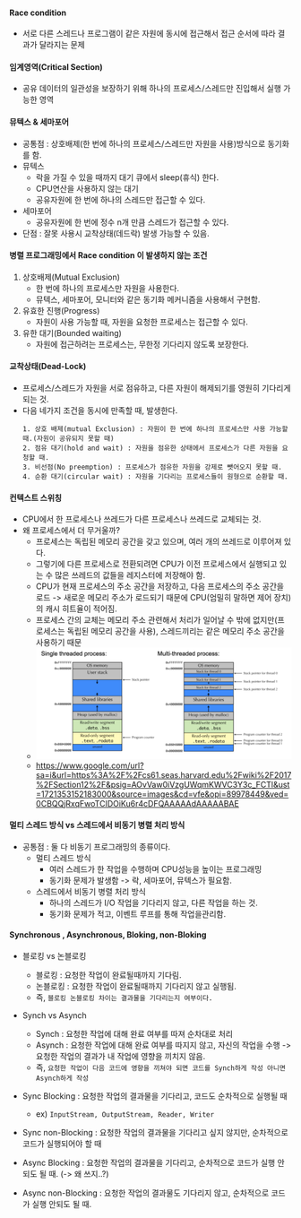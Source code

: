 #### Race condition
* 서로 다른 스레드나 프로그램이 같은 자원에 동시에 접근해서 접근 순서에 따라 결과가 달라지는 문제

#### 임계영역(Critical Section)
* 공유 데이터의 일관성을 보장하기 위해 하나의 프로세스/스레드만 진입해서 실행 가능한 영역

#### 뮤텍스 & 세마포어
* 공통점 : 상호배제(한 번에 하나의 프로세스/스레드만 자원을 사용)방식으로 동기화를 함.
* 뮤텍스
  * 락을 가질 수 있을 때까지 대기 큐에서 sleep(휴식) 한다.
  * CPU연산을 사용하지 않는 대기
  * 공유자원에 한 번에 하나의 스레드만 접근할 수 있다.
* 세마포어
  * 공유자원에 한 번에 정수 n개 만큼 스레드가 접근할 수 있다.
* 단점 : 잘못 사용시 교착상태(데드락) 발생 가능할 수 있음.

#### 병렬 프로그래밍에서 Race condition 이 발생하지 않는 조건
1. 상호배제(Mutual Exclusion)
   * 한 번에 하나의 프로세스만 자원을 사용한다.
   * 뮤텍스, 세마포어, 모니터와 같은 동기화 메커니즘을 사용해서 구현함.
2. 유효한 진행(Progress)
   * 자원이 사용 가능할 때, 자원을 요청한 프로세스는 접근할 수 있다.
3. 유한 대기(Bounded waiting)
   * 자원에 접근하려는 프로세스는, 무한정 기다리지 않도록 보장한다.

#### 교착상태(Dead-Lock)
* 프로세스/스레드가 자원을 서로 점유하고, 다른 자원이 해제되기를 영원히 기다리게 되는 것.
* 다음 네가지 조건을 동시에 만족할 때, 발생한다.
  ```angular2html
  1. 상호 배제(mutual Exclusion) : 자원이 한 번에 하나의 프로세스만 사용 가능할 때.(자원이 공유되지 못할 때)
  2. 점유 대기(hold and wait) : 자원을 점유한 상태에서 프로세스가 다른 자원을 요청할 때.
  3. 비선점(No preemption) : 프로세스가 점유한 자원을 강제로 뺏어오지 못할 때.
  4. 순환 대기(circular wait) : 자원을 기다리는 프로세스들이 원형으로 순환할 때.
  ```

#### 컨텍스트 스위칭
* CPU에서 한 프로세스나 쓰레드가 다른 프로세스나 쓰레드로 교체되는 것.
* 왜 프로세스에서 더 무거울까?
  * 프로세스는 독립된 메모리 공간을 갖고 있으며, 여러 개의 쓰레드로 이루어져 있다.
  * 그렇기에 다른 프로세스로 전환되려면 CPU가 이전 프로세스에서 실행되고 있는 수 많은 쓰레드의 값들을 레지스터에 저장해야 함.
  * CPU가 현재 프로세스의 주소 공간을 저장하고, 다음 프로세스의 주소 공간을 로드 -> 새로운 메모리 주소가 로드되기 때문에 CPU(엄밀히 말하면 제어 장치)의 캐시 히트율이 적어짐.
  * 프로세스 간의 교체는 메모리 주소 관련해서 처리가 일어날 수 밖에 없지만(프로세스는 독립된 메모리 공간을 사용), 스레드끼리는 같은 메모리 주소 공간을 사용하기 때문
  * ![img.png](img.png)
  * https://www.google.com/url?sa=i&url=https%3A%2F%2Fcs61.seas.harvard.edu%2Fwiki%2F2017%2FSection12%2F&psig=AOvVaw0iVzgUWqmKWVC3Y3c_FCTl&ust=1721353152183000&source=images&cd=vfe&opi=89978449&ved=0CBQQjRxqFwoTCIDOiKu6r4cDFQAAAAAdAAAAABAE

#### 멀티 스레드 방식 vs 스레드에서 비동기 병렬 처리 방식
* 공통점 : 둘 다 비동기 프로그래밍의 종류이다.
  * 멀티 스레드 방식
    * 여러 스레드가 한 작업을 수행하며 CPU성능을 높이는 프로그래밍
    * 동기화 문제가 발생함 -> 락, 세마포어, 뮤텍스가 필요함.
  * 스레드에서 비동기 병렬 처리 방식
    * 하나의 스레드가 I/O 작업을 기다리지 않고, 다른 작업을 하는 것.
    * 동기화 문제가 적고, 이벤트 루프를 통해 작업을관리함.

#### Synchronous , Asynchronous, Bloking, non-Bloking
* 블로킹 vs 논블로킹
  * 블로킹 : 요청한 작업이 완료될때까지 기다림.
  * 논블로킹 : 요청한 작업이 완료될때까지 기다리지 않고 실행됨.
  * 즉, `블로킹 논블로킹 차이는 결과물을 기다리는지 여부이다.`

* Synch vs Asynch
  * Synch : 요청한 작업에 대해 완료 여부를 따져 순차대로 처리
  * Asynch : 요청한 작업에 대해 완료 여부를 따지지 않고, 자신의 작업을 수행 -> 요청한 작업의 결과가 내 작업에 영향을 끼치지 않음.
  * 즉, `요청한 작업이 다음 코드에 영향을 끼쳐야 되면 코드를 Synch하게 작성 아니면 Asynch하게 작성`

* Sync Blocking : 요청한 작업의 결과물을 기다리고, 코드도 순차적으로 실행될 때
  * ex) `InputStream, OutputStream, Reader, Writer`
* Sync non-Blocking : 요청한 작업의 결과물을 기다리고 싶지 않지만, 순차적으로 코드가 실행되어야 할 때
* Async Blocking : 요청한 작업의 결과물을 기다리고, 순차적으로 코드가 실행 안되도 될 때. (-> 왜 쓰지..?)
* Async non-Blocking : 요청한 작업의 결과물도 기다리지 않고, 순차적으로 코드가 실행 안되도 될 때. 
